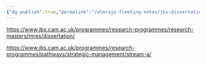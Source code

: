 ```yaml
---
{"dg-publish":true,"permalink":"/almraje-fleeting-notes/jbs-dissertation-guide/"}
---
```



https://www.jbs.cam.ac.uk/programmes/research-programmes/research-masters/mres/dissertation/

https://www.jbs.cam.ac.uk/programmes/research-programmes/pathways/strategic-management/stream-a/